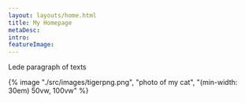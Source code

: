 ```yaml
---
layout: layouts/home.html
title: My Homepage
metaDesc: 
intro:
featureImage:
---
```


<p class="dropcap">Lede paragraph of texts</p>

 {% image "./src/images/tigerpng.png", "photo of my cat", "(min-width: 30em) 50vw, 100vw" %} 
